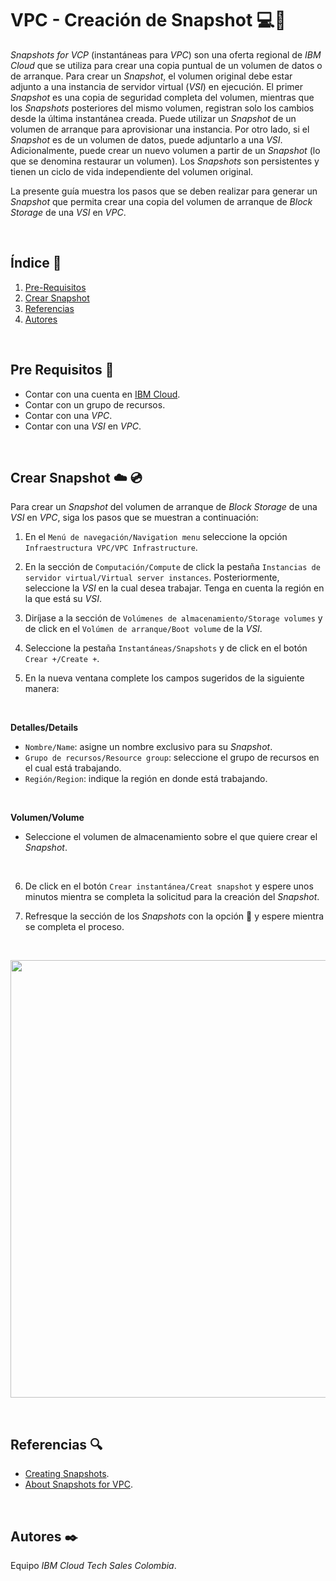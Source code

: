 # VPC - Creación de Snapshot 💻💾
*Snapshots for VCP* (instantáneas para *VPC*) son una oferta regional de *IBM Cloud* que se utiliza para crear una copia puntual de un volumen de datos o de arranque. Para crear un *Snapshot*, el volumen original debe estar adjunto a una instancia de servidor virtual (*VSI*) en ejecución. El primer *Snapshot* es una copia de seguridad completa del volumen, mientras que los *Snapshots* posteriores del mismo volumen, registran solo los cambios desde la última instantánea creada. Puede utilizar un *Snapshot* de un volumen de arranque para aprovisionar una instancia. Por otro lado, si el *Snapshot* es de un volumen de datos, puede adjuntarlo a una *VSI*. Adicionalmente, puede crear un nuevo volumen a partir de un *Snapshot* (lo que se denomina restaurar un volumen). Los *Snapshots* son persistentes y tienen un ciclo de vida independiente del volumen original.

La presente guía muestra los pasos que se deben realizar para generar un *Snapshot* que permita crear una copia del volumen de arranque de *Block Storage* de una *VSI* en *VPC*.

<br />

## Índice  📰
1. [Pre-Requisitos](#Pre-Requisitos-pencil)
2. [Crear Snapshot](#Crear-Snapshot-cloud-cd)
3. [Referencias](#Referencias-mag)
4. [Autores](#Autores-black_nib)
<br />


## Pre Requisitos :pencil:
* Contar con una cuenta en <a href="https://cloud.ibm.com/">IBM Cloud</a>.
* Contar con un grupo de recursos.
* Contar con una *VPC*.
* Contar con una *VSI* en *VPC*.

<br />

## Crear Snapshot :cloud: :cd:
Para crear un *Snapshot* del volumen de arranque de *Block Storage* de una *VSI* en *VPC*, siga los pasos que se muestran a continuación:

1. En el ```Menú de navegación/Navigation menu``` seleccione la opción ```Infraestructura VPC/VPC Infrastructure```.

2. En la sección de ```Computación/Compute``` de click la pestaña ```Instancias de servidor virtual/Virtual server instances```. Posteriormente, seleccione la *VSI* en la cual desea trabajar. Tenga en cuenta la región en la que está su *VSI*.

3. Diríjase a la sección de ```Volúmenes de almacenamiento/Storage volumes``` y de click en el ```Volúmen de arranque/Boot volume``` de la *VSI*.

4. Seleccione la pestaña ```Instantáneas/Snapshots``` y de click en el botón ```Crear +/Create +```.

5. En la nueva ventana complete los campos sugeridos de la siguiente manera:
<br />

**Detalles/Details** 
* ```Nombre/Name```: asigne un nombre exclusivo para su *Snapshot*.
* ```Grupo de recursos/Resource group```: seleccione el grupo de recursos en el cual está trabajando.
* ```Región/Region```: indique la región en donde está trabajando.
<br />

**Volumen/Volume**
* Seleccione el volumen de almacenamiento sobre el que quiere crear el *Snapshot*.
<br />

6. De click en el botón ```Crear instantánea/Creat snapshot``` y espere unos minutos mientra se completa la solicitud para la creación del *Snapshot*.

7. Refresque la sección de los *Snapshots* con la opción 🔄 y espere mientra se completa el proceso.

<br />

<p align="center"><img width="700" src="https://github.com/emeloibmco/VPC-Creacion-Snapshot/blob/main/images/vpc-crear-snapshot.gif"></p>
<br />

## Referencias :mag:
* <a href="https://cloud.ibm.com/docs/vpc?topic=vpc-snapshots-vpc-create&interface=ui">Creating Snapshots</a>.
* <a href="https://cloud.ibm.com/docs/vpc?topic=vpc-snapshots-vpc-about">About Snapshots for VPC</a>.
<br />

## Autores :black_nib:
Equipo *IBM Cloud Tech Sales Colombia*.
<br />
